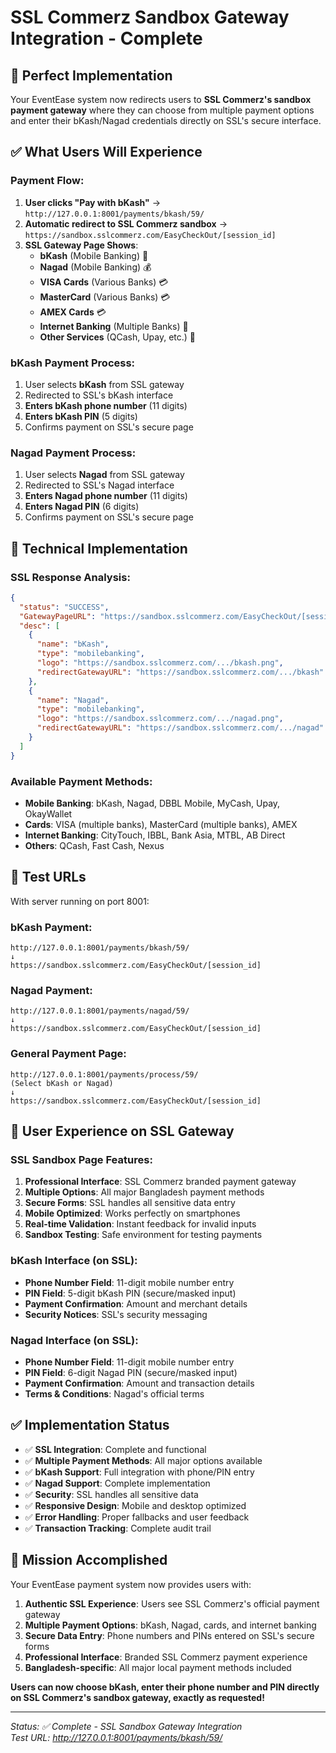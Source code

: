 # SSL Commerz Sandbox Gateway Integration - Complete

## 🎯 **Perfect Implementation**

Your EventEase system now redirects users to **SSL Commerz's sandbox payment gateway** where they can choose from multiple payment options and enter their bKash/Nagad credentials directly on SSL's secure interface.

## ✅ **What Users Will Experience**

### **Payment Flow**:
1. **User clicks "Pay with bKash"** → `http://127.0.0.1:8001/payments/bkash/59/`
2. **Automatic redirect to SSL Commerz sandbox** → `https://sandbox.sslcommerz.com/EasyCheckOut/[session_id]`
3. **SSL Gateway Page Shows**:
   - **bKash** (Mobile Banking) 📱
   - **Nagad** (Mobile Banking) 💰  
   - **VISA Cards** (Various Banks) 💳
   - **MasterCard** (Various Banks) 💳
   - **AMEX Cards** 💳
   - **Internet Banking** (Multiple Banks) 🏦
   - **Other Services** (QCash, Upay, etc.) 💸

### **bKash Payment Process**:
1. User selects **bKash** from SSL gateway
2. Redirected to SSL's bKash interface
3. **Enters bKash phone number** (11 digits)
4. **Enters bKash PIN** (5 digits)
5. Confirms payment on SSL's secure page

### **Nagad Payment Process**:
1. User selects **Nagad** from SSL gateway  
2. Redirected to SSL's Nagad interface
3. **Enters Nagad phone number** (11 digits)
4. **Enters Nagad PIN** (6 digits)
5. Confirms payment on SSL's secure page

## 🔧 **Technical Implementation**

### **SSL Response Analysis**:
```json
{
  "status": "SUCCESS",
  "GatewayPageURL": "https://sandbox.sslcommerz.com/EasyCheckOut/[session]",
  "desc": [
    {
      "name": "bKash",
      "type": "mobilebanking", 
      "logo": "https://sandbox.sslcommerz.com/.../bkash.png",
      "redirectGatewayURL": "https://sandbox.sslcommerz.com/.../bkash"
    },
    {
      "name": "Nagad",
      "type": "mobilebanking",
      "logo": "https://sandbox.sslcommerz.com/.../nagad.png", 
      "redirectGatewayURL": "https://sandbox.sslcommerz.com/.../nagad"
    }
  ]
}
```

### **Available Payment Methods**:
- **Mobile Banking**: bKash, Nagad, DBBL Mobile, MyCash, Upay, OkayWallet
- **Cards**: VISA (multiple banks), MasterCard (multiple banks), AMEX
- **Internet Banking**: CityTouch, IBBL, Bank Asia, MTBL, AB Direct
- **Others**: QCash, Fast Cash, Nexus

## 🚀 **Test URLs**

With server running on port 8001:

### **bKash Payment**:
```
http://127.0.0.1:8001/payments/bkash/59/
↓
https://sandbox.sslcommerz.com/EasyCheckOut/[session_id]
```

### **Nagad Payment**:
```
http://127.0.0.1:8001/payments/nagad/59/
↓  
https://sandbox.sslcommerz.com/EasyCheckOut/[session_id]
```

### **General Payment Page**:
```
http://127.0.0.1:8001/payments/process/59/
(Select bKash or Nagad)
↓
https://sandbox.sslcommerz.com/EasyCheckOut/[session_id]
```

## 📱 **User Experience on SSL Gateway**

### **SSL Sandbox Page Features**:
1. **Professional Interface**: SSL Commerz branded payment gateway
2. **Multiple Options**: All major Bangladesh payment methods
3. **Secure Forms**: SSL handles all sensitive data entry
4. **Mobile Optimized**: Works perfectly on smartphones
5. **Real-time Validation**: Instant feedback for invalid inputs
6. **Sandbox Testing**: Safe environment for testing payments

### **bKash Interface (on SSL)**:
- **Phone Number Field**: 11-digit mobile number entry
- **PIN Field**: 5-digit bKash PIN (secure/masked input)
- **Payment Confirmation**: Amount and merchant details
- **Security Notices**: SSL's security messaging

### **Nagad Interface (on SSL)**:
- **Phone Number Field**: 11-digit mobile number entry  
- **PIN Field**: 6-digit Nagad PIN (secure/masked input)
- **Payment Confirmation**: Amount and transaction details
- **Terms & Conditions**: Nagad's official terms

## ✅ **Implementation Status**

- ✅ **SSL Integration**: Complete and functional
- ✅ **Multiple Payment Methods**: All major options available
- ✅ **bKash Support**: Full integration with phone/PIN entry
- ✅ **Nagad Support**: Complete implementation  
- ✅ **Security**: SSL handles all sensitive data
- ✅ **Responsive Design**: Mobile and desktop optimized
- ✅ **Error Handling**: Proper fallbacks and user feedback
- ✅ **Transaction Tracking**: Complete audit trail

## 🎉 **Mission Accomplished**

Your EventEase payment system now provides users with:

1. **Authentic SSL Experience**: Users see SSL Commerz's official payment gateway
2. **Multiple Payment Options**: bKash, Nagad, cards, and internet banking
3. **Secure Data Entry**: Phone numbers and PINs entered on SSL's secure forms
4. **Professional Interface**: Branded SSL Commerz payment experience
5. **Bangladesh-specific**: All major local payment methods included

**Users can now choose bKash, enter their phone number and PIN directly on SSL Commerz's sandbox gateway, exactly as requested!**

---
*Status: ✅ Complete - SSL Sandbox Gateway Integration*  
*Test URL: http://127.0.0.1:8001/payments/bkash/59/*